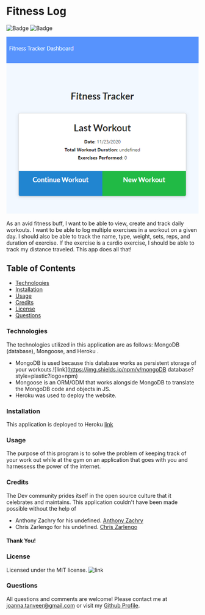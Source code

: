 # Fitness Log


![Badge](https://img.shields.io/github/last-commit/JoannaTanveer/Fitness-log?style=plastic) ![Badge](https://img.shields.io/github/repo-size/JoannaTanveer/Fitness-log?style=plastic)

![image relative path](screenshot_fitness.png)

As an avid fitness buff, I want to be able to view, create and track daily workouts. I want to be able to log multiple exercises in a workout on a given day. I should also be able to track the name, type, weight, sets, reps, and duration of exercise. If the exercise is a cardio exercise, I should be able to track my distance traveled. This app does all that!
       
## Table of Contents
        
- [Technologies](#technologies)
- [Installation](#installation)
- [Usage](#usage)
- [Credits](#credits)
- [License](#license)
- [Questions](#questions)

### Technologies
    
The technologies utilized in this application are as follows: MongoDB (database), Mongoose, and Heroku . 
- MongoDB is used because this database works as persistent storage of your workouts.![link](https://img.shields.io/npm/v/mongoDB database?style=plastic?logo=npm)
- Mongoose is an ORM/ODM that works alongside MongoDB to translate the MongoDB code and objects in JS.
- Heroku was used to deploy the website. 
    
### Installation
    
This application is deployed to Heroku [link](https://calm-journey-26270.herokuapp.com/)


### Usage
    
The purpose of this program is to solve the problem of keeping track of your work out while at the gym on an application that goes with you and harnessess the power of the internet.

    
### Credits
    
The Dev community prides itself in the open source culture that it celebrates and maintains. This application couldn't have been made possible without the help of
- Anthony Zachry for his undefined. [Anthony Zachry](https://www.linkedin.com/in/anthony-zachry-3464b551/)
- Chris Zarlengo for his undefined. [Chris Zarlengo](https://www.linkedin.com/in/zarlengo/)

    
#### Thank You!
    
    
### License
Licensed under the MIT license. ![link](https://img.shields.io/github/license/JoannaTanveer/Fitness-Log?style=plastic)

### Questions
All questions and comments are welcome! Please contact me at joanna.tanveer@gmail.com	 or visit my [Github Profile](https://github.com/JoannaTanveer).


